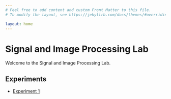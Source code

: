 ```yaml
---
# Feel free to add content and custom Front Matter to this file.
# To modify the layout, see https://jekyllrb.com/docs/themes/#overriding-theme-defaults

layout: home
---
```

# Signal and Image Processing Lab

Welcome to the Signal and Image Processing Lab.

## Experiments

- [Experiment 1](/experiments/experiment-1)
